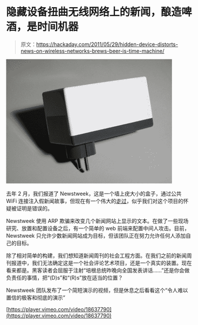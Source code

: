 # 隐藏设备扭曲无线网络上的新闻，酿造啤酒，是时间机器

> 原文：<https://hackaday.com/2011/05/29/hidden-device-distorts-news-on-wireless-networks-brews-beer-is-time-machine/>

![](img/c6d1318432786dec7291bcca0db50b48.png "newstweek")

去年 2 月，我们报道了 Newstweek，这是一个墙上疣大小的盒子，通过公共 WiFi 连接注入假新闻故事，但现在有一个伟大的[走过](http://newstweek.com/howto)，似乎我们对这个项目的怀疑被证明是错误的。

Newstweek 使用 ARP 欺骗来改变几个新闻网站上显示的文本。在做了一些现场研究、放置和配置设备之后，有一个简单的 web 前端来配置中间人攻击。目前，Newstweek 只允许少数新闻网站成为目标，但该团队正在努力允许任何人添加自己的目标。

除了相对简单的构建，我们想知道新闻周刊的社会工程方面。在我们之前的新闻周刊报道中，我们无法确定这是一个社会评论艺术项目，还是一个真实的装置。现在看来都是。黑客读者会屈服于注射“培根总统昨晚向全国发表讲话……”还是你会做负责任的事情，把“(D)s”和“(R)s”放在适当的位置？

Newstweek 团队发布了一个简短演示的视频，但是休息之后看看这个“令人难以置信的极客和彻底的演示”

[https://player.vimeo.com/video/18637790](https://player.vimeo.com/video/18637790)